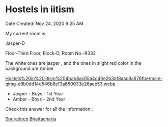 # Hostels in iitism

Date Created: Nov 24, 2020 9:25 AM

My current room is 

Jasper-D 

Floor-Third Floor, Block-D,
Room No.-R332

The white ones are jasper , and the ones in slight red color in the background are Amber 

[Hostels%20in%20iitism%204bab8ac65a4c40e2b3af8aac8a676fbe/main-qimg-e9b0dd14d546b6ef3a650033e26aee53.webp](Hostels%20in%20iitism%204bab8ac65a4c40e2b3af8aac8a676fbe/main-qimg-e9b0dd14d546b6ef3a650033e26aee53.webp)

- Jasper - Boys - 1st Year
- Amber - Boys - 2nd Year

Check this answer for all the information : 

[Souradeep Bhattacharja](https://www.quora.com/profile/Souradeep-Bhattacharja/answers/Indian-Institute-of-Technology-Dhanbad)